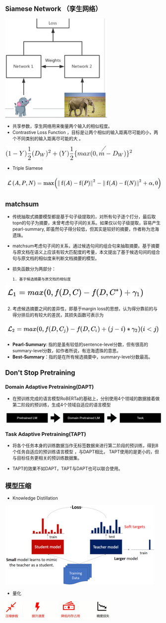 ## Siamese Network  （孪生网络）

<img src="figure/image-20210612154349093.png" alt="image-20210612154349093" style="zoom:47%;" />

+ 共享参数，孪生网络用来衡量两个输入的相似程度。
+ Contrastive Loss Function  ，⽬标是让两个相似的输⼊距离尽可能的⼩，两个不同类别的输⼊距离尽可能的⼤  。

<img src="figure/image-20210612154752225.png" alt="image-20210612154752225" style="zoom:40%;" />

+ Triple Siamese  

<img src="figure/image-20210612155238223.png" alt="image-20210612155238223" style="zoom:67%;" />

## matchsum

+ 传统抽取式摘要模型都是基于句子级提取的，对所有句子逐个打分，最后取topn的句子为摘要，未曾考虑句子间的关系。如果仅以句子级提取，容易产生pearl-summary, 即虽然句子得分较低，但其实是较好的摘要，作者称为沧海遗珠。
+ matchsum考虑句子间的关系，通过候选句间的组合句来抽取摘要。基于摘要与原文档在语义上应该有较大匹配度的考量，本文提出了基于候选句间的组合句与原文档的相似度来判断文档摘要的模型。
+ 损失函数分为两部分：

      1. 基于候选摘要与原文档的相似度

![image-20210612160550502](figure/image-20210612160550502.png)

2. 考虑候选摘要之间的差异性，即基于margin loss的思想，认为得分靠前的与得分排后的有较大的差民，其损失函数可表示为

<img src="figure/image-20210612160729749.png" alt="image-20210612160729749" style="zoom:100%;" />

+ **Pearl-Summary**: 指的是虽有较低的sentence-level分数，但有很高的summary-level分数，如作者所说，有沧海遗珠的意思。
+ **Best-Summary**：指的是在所有候选摘要中，summary-level分数最高。

## Don't Stop Pretraining  

### Domain Adaptive Pretraining(DAPT)  
+ 在预训练完成的语⾔模型RoBERTa的基础上，分别使⽤4个领域的数据接着做第⼆阶段的预训练，⽣成4个领域⾃适应的语⾔模型  

![image-20210612163711351](figure/image-20210612163711351.png)

### Task Adaptive Pretraining(TAPT)  
+ 将各个任务本身的训练数据当作⽆标签数据来进⾏第⼆阶段的预训练，得到8个任务⾃适应的预训练语⾔模型  ，与DAPT相⽐， TAPT使⽤的是更⼩的，但与⽬标任务更相关的预训练数据集。  

+ TAPT的效果不如DAPT，TAPT与DAPT也可以联合使用。

## 模型压缩

+ Knowledge Distillation  

<img src="figure/image-20210612165112159.png" alt="image-20210612165112159" style="zoom:47%;" />

+ 量化

<img src="figure/image-20210612165502987.png" alt="image-20210612165502987" style="zoom:33%;" />















